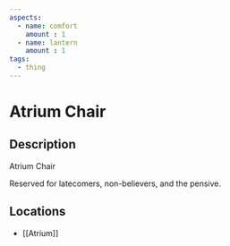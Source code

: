 ```yaml
---
aspects: 
  - name: comfort
    amount : 1
  - name: lantern
    amount : 1
tags:
  - thing
---
```


# Atrium Chair

## Description
Atrium Chair

Reserved for latecomers, non-believers, and the pensive.
## Locations
- [[Atrium]]